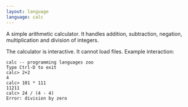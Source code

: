 ```yaml
---
layout: language
language: calc
---
```

A simple arithmetic calculator. It handles addition, subtraction,
negation, multiplication and division of integers.

The calculator is interactive. It cannot load files. Example interaction:

    calc -- programming languages zoo
    Type Ctrl-D to exit
    calc> 2+2
    4
    calc> 101 * 111
    11211
    calc> 24 / (4 - 4)
    Error: division by zero
